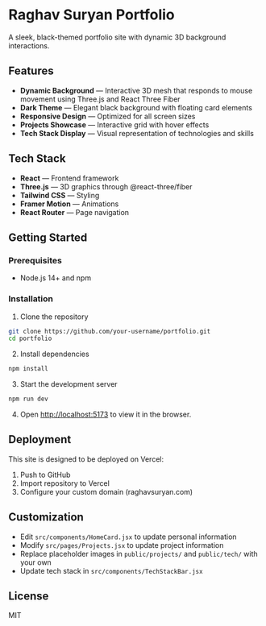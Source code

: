 # Raghav Suryan Portfolio

A sleek, black-themed portfolio site with dynamic 3D background interactions.

## Features

- **Dynamic Background** — Interactive 3D mesh that responds to mouse movement using Three.js and React Three Fiber
- **Dark Theme** — Elegant black background with floating card elements
- **Responsive Design** — Optimized for all screen sizes
- **Projects Showcase** — Interactive grid with hover effects
- **Tech Stack Display** — Visual representation of technologies and skills

## Tech Stack

- **React** — Frontend framework
- **Three.js** — 3D graphics through @react-three/fiber
- **Tailwind CSS** — Styling
- **Framer Motion** — Animations
- **React Router** — Page navigation

## Getting Started

### Prerequisites

- Node.js 14+ and npm

### Installation

1. Clone the repository
```bash
git clone https://github.com/your-username/portfolio.git
cd portfolio
```

2. Install dependencies
```bash
npm install
```

3. Start the development server
```bash
npm run dev
```

4. Open [http://localhost:5173](http://localhost:5173) to view it in the browser.

## Deployment

This site is designed to be deployed on Vercel:

1. Push to GitHub
2. Import repository to Vercel
3. Configure your custom domain (raghavsuryan.com)

## Customization

- Edit `src/components/HomeCard.jsx` to update personal information
- Modify `src/pages/Projects.jsx` to update project information
- Replace placeholder images in `public/projects/` and `public/tech/` with your own
- Update tech stack in `src/components/TechStackBar.jsx`

## License

MIT 